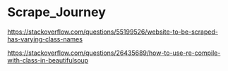 # Scrape_Journey
https://stackoverflow.com/questions/55199526/website-to-be-scraped-has-varying-class-names


https://stackoverflow.com/questions/26435689/how-to-use-re-compile-with-class-in-beautifulsoup
